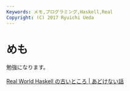 ```yaml
---
Keywords: メモ,プログラミング,Haskell,Real
Copyright: (C) 2017 Ryuichi Ueda
---
```


# <!--:ja-->めも<!--:-->
<!--:ja-->勉強になります。<br />
<br />
<a href="http://d.hatena.ne.jp/kazu-yamamoto/20140206/1391666962" target="_blank">Real World Haskell の古いところ | あどけない話</a><!--:-->
